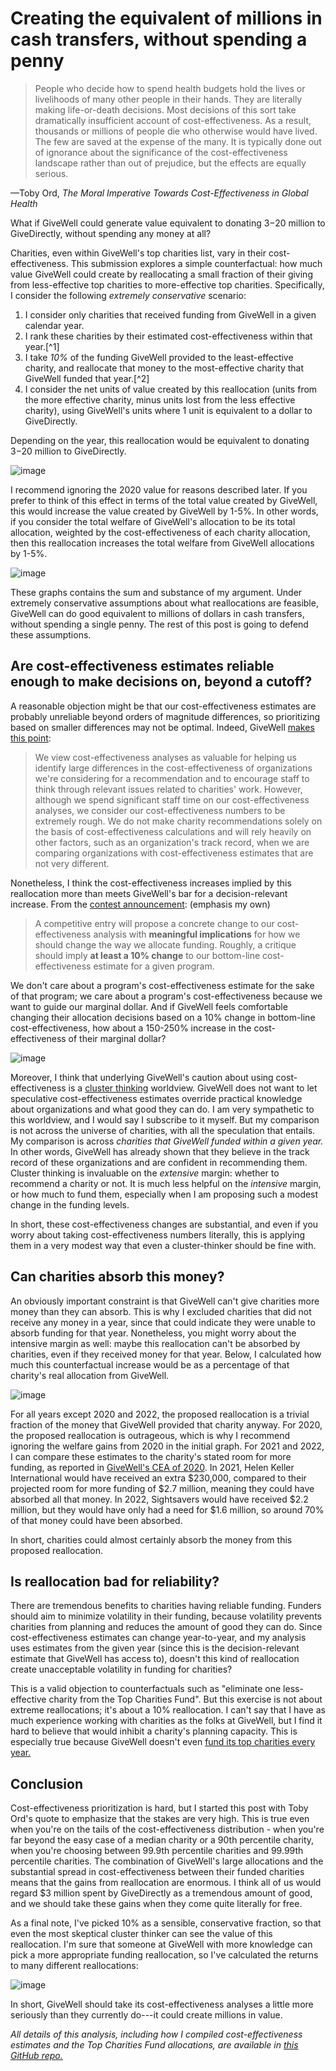 # Creating the equivalent of millions in cash transfers, without spending a penny

> People who decide how to spend health budgets hold the lives or livelihoods of many other people in their hands. They are literally making life-or-death decisions. Most decisions of this sort take dramatically insufficient account of cost-effectiveness. As a result, thousands or millions of people die who otherwise would have lived. The few are saved at the expense of the many. It is typically done out of ignorance about the significance of the cost-effectiveness landscape rather than out of prejudice, but the effects are equally serious.

&mdash;Toby Ord, *The Moral Imperative Towards Cost-Effectiveness in Global Health*

What if GiveWell could generate value equivalent to donating $3-$20 million to GiveDirectly, without spending any money at all?

Charities, even within GiveWell's top charities list, vary in their cost-effectiveness. This submission explores a simple counterfactual: how much value GiveWell could create by reallocating a small fraction of their giving from less-effective top charities to more-effective top charities. Specifically, I consider the following *extremely conservative* scenario:

1. I consider only charities that received funding from GiveWell in a given calendar year.
2. I rank these charities by their estimated cost-effectiveness within that year.[^1]
3. I take *10\%* of the funding GiveWell provided to the least-effective charity, and reallocate that money to the most-effective charity that GiveWell funded that year.[^2]
4. I consider the net units of value created by this reallocation (units from the more effective charity, minus units lost from the less effective charity), using GiveWell's units where 1 unit is equivalent to a dollar to GiveDirectly.

Depending on the year, this reallocation would be equivalent to donating $3-$20 million to GiveDirectly.

![image](./output/ce_reallocation.png)

I recommend ignoring the 2020 value for reasons described later. If you prefer to think of this effect in terms of the total value created by GiveWell, this would increase the value created by GiveWell by 1-5%. In other words, if you consider the total welfare of GiveWell's allocation to be its total allocation, weighted by the cost-effectiveness of each charity allocation, then this reallocation increases the total welfare from GiveWell allocations by 1-5%.

![image](./output/ce_reallocation_frac.png)

These graphs contains the sum and substance of my argument. Under extremely conservative assumptions about what reallocations are feasible, GiveWell can do good equivalent to millions of dollars in cash transfers, without spending a single penny. The rest of this post is going to defend these assumptions.

## Are cost-effectiveness estimates reliable enough to make decisions on, beyond a cutoff?

A reasonable objection might be that our cost-effectiveness estimates are probably unreliable beyond orders of magnitude differences, so prioritizing based on smaller differences may not be optimal. Indeed, GiveWell [makes this point](https://www.givewell.org/how-we-work/our-criteria/cost-effectiveness/cost-effectiveness-models):

> We view cost-effectiveness analyses as valuable for helping us identify large differences in the cost-effectiveness of organizations we're considering for a recommendation and to encourage staff to think through relevant issues related to charities' work. However, although we spend significant staff time on our cost-effectiveness analyses, we consider our cost-effectiveness numbers to be extremely rough. We do not make charity recommendations solely on the basis of cost-effectiveness calculations and will rely heavily on other factors, such as an organization's track record, when we are comparing organizations with cost-effectiveness estimates that are not very different.

Nonetheless, I think the cost-effectiveness increases implied by this reallocation more than meets GiveWell's bar for a decision-relevant increase. From the [contest announcement](https://www.givewell.org/research/change-our-mind-contest): (emphasis my own)

> A competitive entry will propose a concrete change to our cost-effectiveness analysis with **meaningful implications** for how we should change the way we allocate funding. Roughly, a critique should imply **at least a 10% change** to our bottom-line cost-effectiveness estimate for a given program.

We don't care about a program's cost-effectiveness estimate for the sake of that program; we care about a program's cost-effectiveness because we want to guide our marginal dollar. And if GiveWell feels comfortable changing their allocation decisions based on a 10% change in bottom-line cost-effectiveness, how about a 150-250\% increase in the cost-effectiveness of their marginal dollar?

![image](./output/ce_increase.png)

Moreover, I think that underlying GiveWell's caution about using cost-effectiveness is a [cluster thinking](https://blog.givewell.org/2014/06/10/sequence-thinking-vs-cluster-thinking/) worldview. GiveWell does not want to let speculative cost-effectiveness estimates override practical knowledge about organizations and what good they can do. I am very sympathetic to this worldview, and I would say I subscribe to it myself. But my comparison is not across the universe of charities, with all the speculation that entails. My comparison is across *charities that GiveWell funded within a given year.* In other words, GiveWell has already shown that they believe in the track record of these organizations and are confident in recommending them. Cluster thinking is invaluable on the *extensive* margin: whether to recommend a charity or not. It is much less helpful on the *intensive* margin, or how much to fund them, especially when I am proposing such a modest change in the funding levels.

In short, these cost-effectiveness changes are substantial, and even if you worry about taking cost-effectiveness numbers literally, this is applying them in a very modest way that even a cluster-thinker should be fine with.

## Can charities absorb this money? 

An obviously important constraint is that GiveWell can't give charities more money than they can absorb. This is why I excluded charities that did not receive any money in a year, since that could indicate they were unable to absorb funding for that year. Nonetheless, you might worry about the intensive margin as well: maybe this reallocation can't be absorbed by charities, even if they received money for that year. Below, I calculated how much this counterfactual increase would be as a percentage of that charity's real allocation from GiveWell.

![image](./output/reallocation_table.png)

For all years except 2020 and 2022, the proposed reallocation is a trivial fraction of the money that GiveWell provided that charity anyway. For 2020, the proposed reallocation is outrageous, which is why I recommend ignoring the welfare gains from 2020 in the initial graph. For 2021 and 2022, I can compare these estimates to the charity's stated room for more funding, as reported in [GiveWell's CEA of 2020](https://docs.google.com/spreadsheets/d/16XOOB1oWse1ICbF0OVXUYtwWwpvG3mxAAQ6LYAAndQU/edit#gid=1377543212). In 2021, Helen Keller International would have received an extra $230,000, compared to their projected room for more funding of $2.7 million, meaning they could have absorbed all that money. In 2022, Sightsavers would have received $2.2 million, but they would have only had a need for $1.6 million, so around 70% of that money could have been absorbed.

In short, charities could almost certainly absorb the money from this proposed reallocation.

## Is reallocation bad for reliability?

There are tremendous benefits to charities having reliable funding. Funders should aim to minimize volatility in their funding, because volatility prevents charities from planning and reduces the amount of good they can do. Since cost-effectiveness estimates can change year-to-year, and my analysis uses estimates from the given year (since this is the decision-relevant estimate that GiveWell has access to), doesn't this kind of reallocation create unacceptable volatility in funding for charities?

This is a valid objection to counterfactuals such as "eliminate one less-effective charity from the Top Charities Fund". But this exercise is not about extreme reallocations; it's about a 10\% reallocation. I can't say that I have as much experience working with charities as the folks at GiveWell, but I find it hard to believe that would inhibit a charity's planning capacity. This is especially true because GiveWell doesn't even [fund its top charities every year.](https://www.givewell.org/top-charities-fund)

## Conclusion

Cost-effectiveness prioritization is hard, but I started this post with Toby Ord's quote to emphasize that the stakes are very high. This is true even when you're on the tails of the cost-effectiveness distribution - when you're far beyond the easy case of a median charity or a 90th percentile charity, when you're choosing between 99.9th percentile charities and 99.99th percentile charities. The combination of GiveWell's large allocations and the substantial spread in cost-effectiveness between their funded charities means that the gains from reallocation are enormous. I think all of us would regard $3 million spent by GiveDirectly as a tremendous amount of good, and we should take these gains when they come quite literally for free.

As a final note, I've picked 10% as a sensible, conservative fraction, so that even the most skeptical cluster thinker can see the value of this reallocation. I'm sure that someone at GiveWell with more knowledge can pick a more appropriate funding reallocation, so I've calculated the returns to many different reallocations:

![image](./output/reallocation_fraction.png)

In short, GiveWell should take its cost-effectiveness analyses a little more seriously than they currently do---it could create millions in value.

*All details of this analysis, including how I compiled cost-effectiveness estimates and the Top Charities Fund allocations, are available in [this GitHub repo.](https://github.com/karthiktadepalli1/givewell-reallocation)*